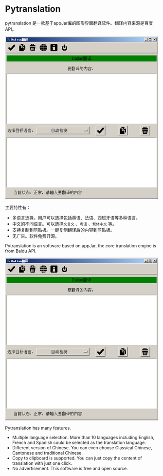 # Pytranslation
pytranslation 是一款基于appJar库的图形界面翻译软件。翻译内容来源是百度API。



![](.\help\media\mainpage.png)



主要特性有：

- 多语言选择。用户可以选择包括英语、法语、西班牙语等多种语言。
- 中文的不同语言。可以选择`文言文` 、`粤语` 、`繁体中文` 等。
- 支持复制到剪贴板。一键复制翻译后的内容到剪贴板。
- 无广告。软件免费开源。



Pytranslation is an software based on appJar, the core translation engine is from Baidu API.



![mainpage](.\help\media\mainpage.png)

 Pytranslation has many features.

- Multiple language selection. More than 10 languages including English, French and Spanish could be selected as the translation language.
- Different version of Chinese. You can even choose Classical Chinese, Cantonese and traditional Chinese.
- Copy to clipboard is supported. You can just copy the content of translation with just one click.
- No advertisement. This software is free and open source.